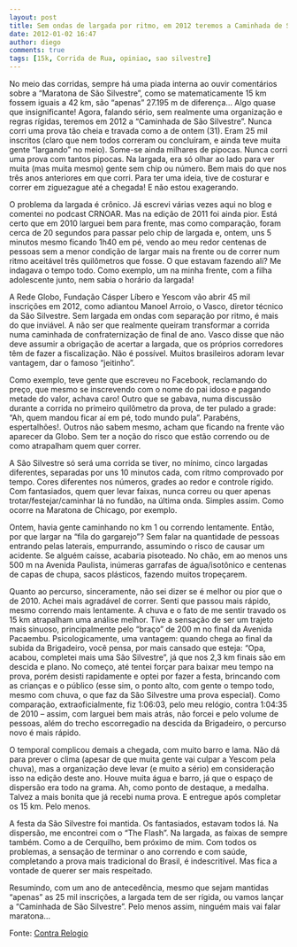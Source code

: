 ```yaml
---
layout: post
title: Sem ondas de largada por ritmo, em 2012 teremos a Caminhada de São Silvestre
date: 2012-01-02 16:47
author: diego
comments: true
tags: [15k, Corrida de Rua, opiniao, sao silvestre]
---
```

No meio das corridas, sempre há uma piada interna ao ouvir comentários sobre a “Maratona de São Silvestre”, como se matematicamente 15 km fossem iguais a 42 km, são “apenas” 27.195 m de diferença… Algo quase que insignificante! Agora, falando sério, sem realmente uma organização e regras rígidas, teremos em 2012 a “Caminhada de São Silvestre”. Nunca corri uma prova tão cheia e travada como a de ontem (31). Eram 25 mil inscritos (claro que nem todos correram ou concluíram, e ainda teve muita gente “largando” no meio). Some-se ainda milhares de pipocas. Nunca corri uma prova com tantos pipocas. Na largada, era só olhar ao lado para ver muita (mas muita mesmo) gente sem chip ou número. Bem mais do que nos três anos anteriores em que corri. Para ter uma ideia, tive de costurar e correr em ziguezague até a chegada! E não estou exagerando.

O problema da largada é crônico. Já escrevi várias vezes aqui no blog e comentei no podcast CRNOAR. Mas na edição de 2011 foi ainda pior. Está certo que em 2010 larguei bem para frente, mas como comparação, foram cerca de 20 segundos para passar pelo chip de largada e, ontem, uns 5 minutos mesmo ficando 1h40 em pé, vendo ao meu redor centenas de pessoas sem a menor condição de largar mais na frente ou de correr num ritmo aceitável três quilômetros que fosse. O que estavam fazendo ali? Me indagava o tempo todo. Como exemplo, um na minha frente, com a filha adolescente junto, nem sabia o horário da largada!

A Rede Globo, Fundação Cásper Líbero e Yescom vão abrir 45 mil inscrições em 2012, como adiantou Manoel Arroio, o Vasco, diretor técnico da São Silvestre. Sem largada em ondas com separação por ritmo, é mais do que inviável. A não ser que realmente queiram transformar a corrida numa caminhada de confraternização de final de ano. Vasco disse que não deve assumir a obrigação de acertar a largada, que os próprios corredores têm de fazer a fiscalização. Não é possível. Muitos brasileiros adoram levar vantagem, dar o famoso “jeitinho”.

Como exemplo, teve gente que escreveu no Facebook, reclamando do preço, que mesmo se inscrevendo com o nome do pai idoso e pagando metade do valor, achava caro! Outro que se gabava, numa discussão durante a corrida no primeiro quilômetro da prova, de ter pulado a grade: “Ah, quem mandou ficar aí em pé, todo mundo pula”. Parabéns, espertalhões!. Outros não sabem mesmo, acham que ficando na frente vão aparecer da Globo. Sem ter a noção do risco que estão correndo ou de como atrapalham quem quer correr.

A São Silvestre só será uma corrida se tiver, no mínimo, cinco largadas diferentes, separadas por uns 10 minutos cada, com ritmo comprovado por tempo. Cores diferentes nos números, grades ao redor e controle rígido. Com fantasiados, quem quer levar faixas, nunca correu ou quer apenas trotar/festejar/caminhar lá no fundão, na última onda. Simples assim. Como ocorre na Maratona de Chicago, por exemplo.

Ontem, havia gente caminhando no km 1 ou correndo lentamente. Então, por que largar na “fila do gargarejo”? Sem falar na quantidade de pessoas entrando pelas laterais, empurrando, assumindo o risco de causar um acidente. Se alguém caísse, acabaria pisoteado. No chão, em ao menos uns 500 m na Avenida Paulista, inúmeras garrafas de água/isotônico e centenas de capas de chupa, sacos plásticos, fazendo muitos tropeçarem.

Quanto ao percurso, sinceramente, não sei dizer se é melhor ou pior que o de 2010. Achei mais agradável de correr. Senti que passou mais rápido, mesmo correndo mais lentamente. A chuva e o fato de me sentir travado os 15 km atrapalham uma análise melhor. Tive a sensação de ser um trajeto mais sinuoso, principalmente pelo “braço” de 200 m no final da Avenida Pacaembu. Psicologicamente, uma vantagem: quando chega ao final da subida da Brigadeiro, você pensa, por mais cansado que esteja: “Opa, acabou, completei mais uma São Silvestre”, já que nos 2,3 km finais são em descida e plano. No começo, até tentei forçar para baixar meu tempo na prova, porém desisti rapidamente e optei por fazer a festa, brincando com as crianças e o público (esse sim, o ponto alto, com gente o tempo todo, mesmo com chuva, o que faz da São Silvestre uma prova especial). Como comparação, extraoficialmente, fiz 1:06:03, pelo meu relógio, contra 1:04:35 de 2010 – assim, com larguei bem mais atrás, não forcei e pelo volume de pessoas, além do trecho escorregadio na descida da Brigadeiro, o percurso novo é mais rápido.

O temporal complicou demais a chegada, com muito barro e lama. Não dá para prever o clima (apesar de que muita gente vai culpar a Yescom pela chuva), mas a organização deve levar (e muito a sério) em consideração isso na edição deste ano. Houve muita água e barro, já que o espaço de dispersão era todo na grama. Ah, como ponto de destaque, a medalha. Talvez a mais bonita que já recebi numa prova. E entregue após completar os 15 km. Pelo menos.

A festa da São Silvestre foi mantida. Os fantasiados, estavam todos lá. Na dispersão, me encontrei com o “The Flash”. Na largada, as faixas de sempre também. Como a de Cerquilho, bem próximo de mim. Com todos os problemas, a sensação de terminar o ano correndo e com saúde, completando a prova mais tradicional do Brasil, é indescritível. Mas fica a vontade de querer ser mais respeitado.

Resumindo, com um ano de antecedência, mesmo que sejam mantidas “apenas” as 25 mil inscrições, a largada tem de ser rígida, ou vamos lançar a “Caminhada de São Silvestre”. Pelo menos assim, ninguém mais vai falar maratona…

Fonte: <a href="http://revistacontrarelogio.com.br/blogs/na-corrida/2012/01/01/sem-ondas-e-ritmo-em-2012-teremos-a-caminhada-de-sao-silvestre/" target="_blank">Contra Relogio</a>
